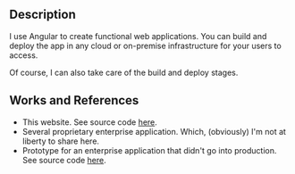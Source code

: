 ## Description

I use Angular to create functional web applications. You can build and deploy the app in any cloud or on-premise infrastructure for your users to access.

Of course, I can also take care of the build and deploy stages.

## Works and References

- This website. See source code [here](https://github.com/hrahimy/hamza).
- Several proprietary enterprise application. Which, (obviously) I'm not at liberty to share here.
- Prototype for an enterprise application that didn't go into production. See source code [here](https://gitlab.com/rahimy.hamza/noon-trunk/-/tree/master/). 
